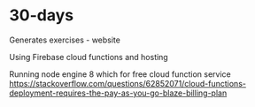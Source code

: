 # 30-days
Generates exercises - website  

Using Firebase cloud functions and hosting  

Running node engine 8 which for free cloud function service https://stackoverflow.com/questions/62852071/cloud-functions-deployment-requires-the-pay-as-you-go-blaze-billing-plan  

